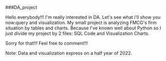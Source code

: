###DA_project

Hello everybody!!! I'm really interested in DA. Let's see what i'll show you now:query and visualization.
My small project is analyzing FMCG's firm situation by tables and charts. Because I've known well about Python so I just divide my project by 2 files: SQL Code and Visualization Charts. 

Sorry for that!!! Feel free to comment!!!

Note: Data and visualization express on a half year of 2022.
